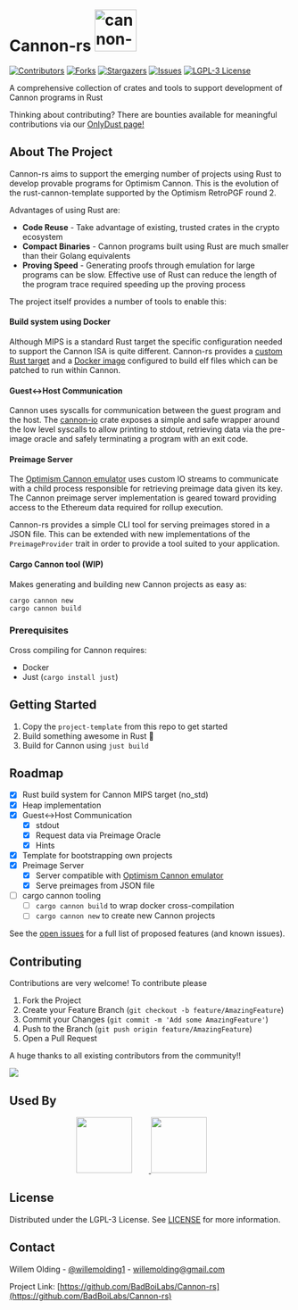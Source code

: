 # Cannon-rs <img alt="cannon-rs logo" src="./resources/cannon-rs-logo.png" width="75">

[![Contributors][contributors-shield]][contributors-url]
[![Forks][forks-shield]][forks-url]
[![Stargazers][stars-shield]][stars-url]
[![Issues][issues-shield]][issues-url]
[![LGPL-3 License][license-shield]][license-url]

A comprehensive collection of crates and tools to support development of Cannon programs in Rust

Thinking about contributing? There are bounties available for meaningful contributions via our [OnlyDust page!](https://app.onlydust.xyz/p/cannon-rs)

<!-- ABOUT THE PROJECT -->
## About The Project

Cannon-rs aims to support the emerging number of projects using Rust to develop provable programs for Optimism Cannon. This is the evolution of the rust-cannon-template supported by the Optimism RetroPGF round 2.

Advantages of using Rust are:

- **Code Reuse** - Take advantage of existing, trusted crates in the crypto ecosystem
- **Compact Binaries** - Cannon programs built using Rust are much smaller than their Golang equivalents
- **Proving Speed** - Generating proofs through emulation for large programs can be slow. Effective use of Rust can reduce the length of the program trace required speeding up the proving process

The project itself provides a number of tools to enable this:

#### Build system using Docker

Although MIPS is a standard Rust target the specific configuration needed to support the Cannon ISA is quite different. Cannon-rs provides a [custom Rust target](./mips-unknown-none.json) and a [Docker image](./Dockerfile.cannon-builder) configured to build elf files which can be patched to run within Cannon.

#### Guest<->Host Communication

Cannon uses syscalls for communication between the guest program and the host. The [cannon-io](./cannon-io/README.md) crate exposes a simple and safe wrapper around the low level syscalls to allow printing to stdout, retrieving data via the pre-image oracle and safely terminating a program with an exit code.

#### Preimage Server

The [Optimism Cannon emulator](https://github.com/ethereum-optimism/optimism/tree/develop/cannon) uses custom IO streams to communicate with a child process responsible for retrieving preimage data given its key. The Cannon preimage server implementation is geared toward providing access to the Ethereum data required for rollup execution.  

Cannon-rs provides a simple CLI tool for serving preimages stored in a JSON file. This can be extended with new implementations of the `PreimageProvider` trait in order to provide a tool suited to your application.

#### Cargo Cannon tool (WIP)

Makes generating and building new Cannon projects as easy as:

```
cargo cannon new
cargo cannon build
```

### Prerequisites

Cross compiling for Cannon requires:
- Docker
- Just (`cargo install just`)

<!-- GETTING STARTED -->
## Getting Started

1. Copy the `project-template` from this repo to get started
2. Build something awesome in Rust 🦀
3. Build for Cannon using `just build`

## Roadmap

- [x] Rust build system for Cannon MIPS target (no_std)
- [x] Heap implementation
- [x] Guest<->Host Communication
    - [x] stdout
    - [x] Request data via Preimage Oracle
    - [x] Hints
- [x] Template for bootstrapping own projects
- [x] Preimage Server
    - [x] Server compatible with [Optimism Cannon emulator](https://github.com/ethereum-optimism/optimism/tree/develop/cannon)
    - [x] Serve preimages from JSON file
- [ ] cargo cannon tooling
    - [ ] `cargo cannon build` to wrap docker cross-compilation
    - [ ] `cargo cannon new` to create new Cannon projects

See the [open issues](https://github.com/BadBoiLabs/Cannon-rs/issues) for a full list of proposed features (and known issues).

<!-- CONTRIBUTING -->
## Contributing

Contributions are very welcome! To contribute please

1. Fork the Project
2. Create your Feature Branch (`git checkout -b feature/AmazingFeature`)
3. Commit your Changes (`git commit -m 'Add some AmazingFeature'`)
4. Push to the Branch (`git push origin feature/AmazingFeature`)
5. Open a Pull Request

A huge thanks to all existing contributors from the community!!

<a href="https://github.com/BadBoiLabs/Cannon-rs/graphs/contributors">
  <img src="https://contrib.rocks/image?repo=BadBoiLabs/Cannon-rs" />
</a>

<!-- Used By -->

## Used By

<p align="middle" float="left">
  <a href="https://chainsafe.io/">
    <img src="https://drand.love/images/loe/logo-chainsafe.svg" width="100" style="padding-right: 30px"/>
  </a>
  <text>
  <a href="https://buildwithsygma.com">
  <img src="https://buildwithsygma.com/orange-on-gray.png" width="100" style="padding-right: 30px"/> 
  </a>
</p>

<!-- LICENSE -->
## License

Distributed under the LGPL-3 License. See [LICENSE](./LICENSE) for more information.


<!-- CONTACT -->
## Contact

Willem Olding - [@willemolding1](https://twitter.com/willemolding1) - willemolding@gmail.com

Project Link: [https://github.com/BadBoiLabs/Cannon-rs](https://github.com/BadBoiLabs/Cannon-rs)

<!-- MARKDOWN LINKS & IMAGES -->
<!-- https://www.markdownguide.org/basic-syntax/#reference-style-links -->
[contributors-shield]: https://img.shields.io/github/contributors/BadBoiLabs/Cannon-rs.svg?style=for-the-badge
[contributors-url]: https://github.com/BadBoiLabs/Cannon-rs/graphs/contributors
[forks-shield]: https://img.shields.io/github/forks/BadBoiLabs/Cannon-rs.svg?style=for-the-badge
[forks-url]: https://github.com/BadBoiLabs/Cannon-rs/network/members
[stars-shield]: https://img.shields.io/github/stars/BadBoiLabs/Cannon-rs.svg?style=for-the-badge
[stars-url]: https://github.com/BadBoiLabs/Cannon-rs/stargazers
[issues-shield]: https://img.shields.io/github/issues/BadBoiLabs/Cannon-rs.svg?style=for-the-badge
[issues-url]: https://github.com/BadBoiLabs/Cannon-rs/issues
[license-shield]: https://img.shields.io/github/license/BadBoiLabs/Cannon-rs.svg?style=for-the-badge
[license-url]: https://github.com/BadBoiLabs/Cannon-rs/blob/main/LICENSE
